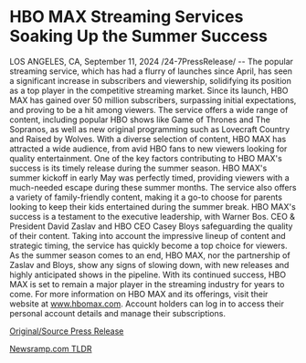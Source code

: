 # HBO MAX Streaming Services Soaking Up the Summer Success

LOS ANGELES, CA, September 11, 2024 /24-7PressRelease/ -- The popular streaming service, which has had a flurry of launches since April, has seen a significant increase in subscribers and viewership, solidifying its position as a top player in the competitive streaming market.  Since its launch, HBO MAX has gained over 50 million subscribers, surpassing initial expectations, and proving to be a hit among viewers. The service offers a wide range of content, including popular HBO shows like Game of Thrones and The Sopranos, as well as new original programming such as Lovecraft Country and Raised by Wolves. With a diverse selection of content, HBO MAX has attracted a wide audience, from avid HBO fans to new viewers looking for quality entertainment.  One of the key factors contributing to HBO MAX's success is its timely release during the summer season. HBO MAX's summer kickoff in early May was perfectly timed, providing viewers with a much-needed escape during these summer months. The service also offers a variety of family-friendly content, making it a go-to choose for parents looking to keep their kids entertained during the summer break.  HBO MAX's success is a testament to the executive leadership, with Warner Bos. CEO & President David Zaslav and HBO CEO Casey Bloys safeguarding the quality of their content. Taking into account the impressive lineup of content and strategic timing, the service has quickly become a top choice for viewers. As the summer season comes to an end, HBO MAX, nor the partnership of Zaslav and Bloys, show any signs of slowing down, with new releases and highly anticipated shows in the pipeline. With its continued success, HBO MAX is set to remain a major player in the streaming industry for years to come.  For more information on HBO MAX and its offerings, visit their website at www.hbomax.com. Account holders can log in to access their personal account details and manage their subscriptions. 

[Original/Source Press Release](https://www.24-7pressrelease.com/press-release/513079/hbo-max-streaming-services-soaking-up-the-summer-success) 

[Newsramp.com TLDR](https://newsramp.com/None) 